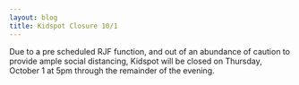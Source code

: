 ```yaml
---
layout: blog
title: Kidspot Closure 10/1
---
```



Due to a pre scheduled RJF function, and out of an abundance of caution to provide ample social distancing, Kidspot will be closed on Thursday, October 1 at 5pm through the remainder of the evening. 
